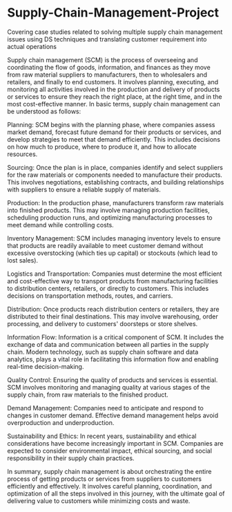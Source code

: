 # Supply-Chain-Management-Project
Covering case studies related to solving multiple supply chain management issues using DS techniques and translating customer requirement into actual operations

Supply chain management (SCM) is the process of overseeing and coordinating the flow of goods, information, and finances as they move from raw material suppliers to manufacturers, then to wholesalers and retailers, and finally to end customers. It involves planning, executing, and monitoring all activities involved in the production and delivery of products or services to ensure they reach the right place, at the right time, and in the most cost-effective manner. In basic terms, supply chain management can be understood as follows:

Planning: SCM begins with the planning phase, where companies assess market demand, forecast future demand for their products or services, and develop strategies to meet that demand efficiently. This includes decisions on how much to produce, where to produce it, and how to allocate resources.

Sourcing: Once the plan is in place, companies identify and select suppliers for the raw materials or components needed to manufacture their products. This involves negotiations, establishing contracts, and building relationships with suppliers to ensure a reliable supply of materials.

Production: In the production phase, manufacturers transform raw materials into finished products. This may involve managing production facilities, scheduling production runs, and optimizing manufacturing processes to meet demand while controlling costs.

Inventory Management: SCM includes managing inventory levels to ensure that products are readily available to meet customer demand without excessive overstocking (which ties up capital) or stockouts (which lead to lost sales).

Logistics and Transportation: Companies must determine the most efficient and cost-effective way to transport products from manufacturing facilities to distribution centers, retailers, or directly to customers. This includes decisions on transportation methods, routes, and carriers.

Distribution: Once products reach distribution centers or retailers, they are distributed to their final destinations. This may involve warehousing, order processing, and delivery to customers' doorsteps or store shelves.

Information Flow: Information is a critical component of SCM. It includes the exchange of data and communication between all parties in the supply chain. Modern technology, such as supply chain software and data analytics, plays a vital role in facilitating this information flow and enabling real-time decision-making.

Quality Control: Ensuring the quality of products and services is essential. SCM involves monitoring and managing quality at various stages of the supply chain, from raw materials to the finished product.

Demand Management: Companies need to anticipate and respond to changes in customer demand. Effective demand management helps avoid overproduction and underproduction.

Sustainability and Ethics: In recent years, sustainability and ethical considerations have become increasingly important in SCM. Companies are expected to consider environmental impact, ethical sourcing, and social responsibility in their supply chain practices.

In summary, supply chain management is about orchestrating the entire process of getting products or services from suppliers to customers efficiently and effectively. It involves careful planning, coordination, and optimization of all the steps involved in this journey, with the ultimate goal of delivering value to customers while minimizing costs and waste.
